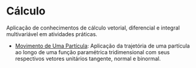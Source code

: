 # Cálculo
Aplicação de conhecimentos de cálculo vetorial, diferencial e integral multivariável em atividades práticas.
- [Movimento de Uma Partícula](../main/movimento_de_uma_particula): Aplicação da trajetória de uma partícula ao longo de uma função paramétrica tridimensional com seus respectivos vetores unitários tangente, normal e binormal.

